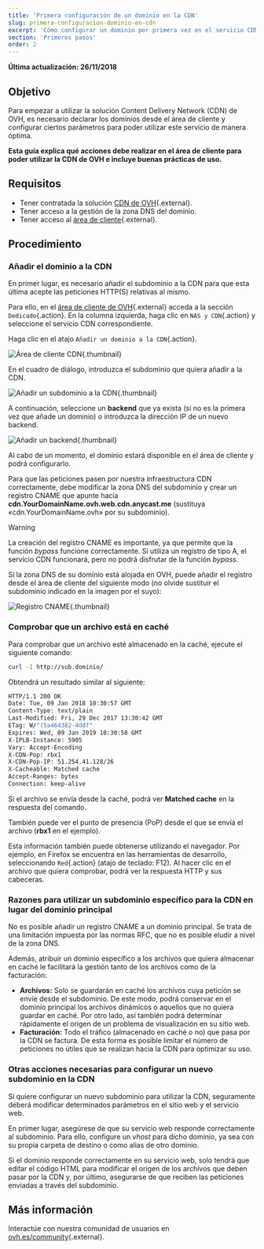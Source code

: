 ```yaml
---
title: 'Primera configuración de un dominio en la CDN'
slug: primera-configuracion-dominio-en-cdn
excerpt: 'Cómo configurar un dominio por primera vez en el servicio CDN de OVH'
section: 'Primeros pasos'
order: 2
---
```


**Última actualización: 26/11/2018**

## Objetivo

Para empezar a utilizar la solución Content Delivery Network (CDN) de OVH, es necesario declarar los dominios desde el área de cliente y configurar ciertos parámetros para poder utilizar este servicio de manera óptima.

**Esta guía explica qué acciones debe realizar en el área de cliente para poder utilizar la CDN de OVH e incluye buenas prácticas de uso.**


## Requisitos

- Tener contratada la solución [CDN de OVH](https://www.ovh.es/cdn/){.external}.
- Tener acceso a la gestión de la zona DNS del dominio.
- Tener acceso al [área de cliente](https://www.ovh.com/auth/?action=gotomanager&from=https://www.ovh.es/&ovhSubsidiary=es){.external}.


## Procedimiento

### Añadir el dominio a la CDN

En primer lugar, es necesario añadir el subdominio a la CDN para que esta última acepte las peticiones HTTP(S) relativas al mismo.

Para ello, en el [área de cliente de OVH](https://www.ovh.com/auth/?action=gotomanager&from=https://www.ovh.es/&ovhSubsidiary=es){.external} acceda a la sección `Dedicado`{.action}. En la columna izquierda, haga clic en `NAS y CDN`{.action} y seleccione el servicio CDN correspondiente.

Haga clic en el atajo `Añadir un dominio a la CDN`{.action}.

![Área de cliente CDN](images/cdn_customer_panel.png){.thumbnail}

En el cuadro de diálogo, introduzca el subdominio que quiera añadir a la CDN.

![Añadir un subdominio a la CDN](images/add_cdn_domain_step_1.png){.thumbnail}

A continuación, seleccione un **backend** que ya exista (si no es la primera vez que añade un dominio) o introduzca la dirección IP de un nuevo backend.

![Añadir un backend](images/add_cdn_domain_step_2.png){.thumbnail}


Al cabo de un momento, el dominio estará disponible en el área de cliente y podrá configurarlo.

Para que las peticiones pasen por nuestra infraestructura CDN correctamente, debe modificar la zona DNS del subdominio y crear un registro CNAME que apunte hacia **cdn.YourDomainName.ovh.web.cdn.anycast.me** (sustituya «cdn.YourDomainName.ovh» por su subdominio).


> [!warning]
>
> La creación del registro CNAME es importante, ya que permite que la función *bypass* funcione correctamente. Si utiliza un registro de tipo A, el servicio CDN funcionará, pero no podrá disfrutar de la función *bypass*.
>


Si la zona DNS de su dominio está alojada en OVH, puede añadir el registro desde el área de cliente del siguiente modo (no olvide sustituir el subdominio indicado en la imagen por el suyo):

![Registro CNAME](images/cname_field.png){.thumbnail}

 

### Comprobar que un archivo está en caché
Para comprobar que un archivo esté almacenado en la caché, ejecute el siguiente comando:

```sh
curl -I http://sub.dominio/
```

Obtendrá un resultado similar al siguiente:

```bash
HTTP/1.1 200 OK
Date: Tue, 09 Jan 2018 10:30:57 GMT
Content-Type: text/plain
Last-Modified: Fri, 29 Dec 2017 13:30:42 GMT
ETag: W/"(5a464382-4ddf"
Expires: Wed, 09 Jan 2019 10:30:58 GMT
X-IPLB-Instance: 5905
Vary: Accept-Encoding
X-CDN-Pop: rbx1
X-CDN-Pop-IP: 51.254.41.128/26
X-Cacheable: Matched cache
Accept-Ranges: bytes
Connection: keep-alive
```

Si el archivo se envía desde la caché, podrá ver **Matched cache** en la respuesta del comando.

También puede ver el punto de presencia (PoP) desde el que se envía el archivo (**rbx1** en el ejemplo).

Esta información también puede obtenerse utilizando el navegador. Por ejemplo, en Firefox se encuentra en las herramientas de desarrollo, seleccionando `Red`{.action} (atajo de teclado: F12). Al hacer clic en el archivo que quiera comprobar, podrá ver la respuesta HTTP y sus cabeceras.


### Razones para utilizar un subdominio específico para la CDN en lugar del dominio principal

No es posible añadir un registro CNAME a un dominio principal. Se trata de una limitación impuesta por las normas RFC, que no es posible eludir a nivel de la zona DNS.

Además, atribuir un dominio específico a los archivos que quiera almacenar en caché le facilitará la gestión tanto de los archivos como de la facturación:

- **Archivos:** Solo se guardarán en caché los archivos cuya petición se envíe desde el subdominio. De este modo, podrá conservar en el dominio principal los archivos dinámicos o aquellos que no quiera guardar en caché. Por otro lado, así también podrá determinar rápidamente el origen de un problema de visualización en su sitio web.
- **Facturación:** Todo el tráfico (almacenado en caché o no) que pasa por la CDN se factura. De esta forma es posible limitar el número de peticiones no útiles que se realizan hacia la CDN para optimizar su uso.


### Otras acciones necesarias para configurar un nuevo subdominio en la CDN

Si quiere configurar un nuevo subdominio para utilizar la CDN, seguramente deberá modificar determinados parámetros en el sitio web y el servicio web.

En primer lugar, asegúrese de que su servicio web responde correctamente al subdominio. Para ello, configure un *vhost* para dicho dominio, ya sea con su propia carpeta de destino o como alias de otro dominio.

Si el dominio responde correctamente en su servicio web, solo tendrá que editar el código HTML para modificar el origen de los archivos que deben pasar por la CDN y, por último, asegurarse de que reciben las peticiones enviadas a través del subdominio.

 
## Más información

Interactúe con nuestra comunidad de usuarios en [ovh.es/community](https://www.ovh.es/community/){.external}.